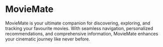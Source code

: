 # MovieMate
MovieMate is your ultimate companion for discovering, exploring, and tracking your favourite movies. With seamless navigation, personalized recommendations, and comprehensive information, MovieMate enhances your cinematic journey like never before.
